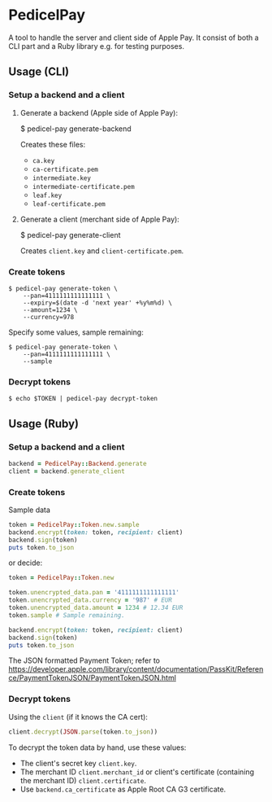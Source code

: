# PedicelPay

A tool to handle the server and client side of Apple Pay. It consist of both a
CLI part and a Ruby library e.g. for testing purposes.

## Usage (CLI)

### Setup a backend and a client

1. Generate a backend (Apple side of Apple Pay):

    $ pedicel-pay generate-backend

   Creates these files:
   * `ca.key`
   * `ca-certificate.pem`
   * `intermediate.key`
   * `intermediate-certificate.pem`
   * `leaf.key`
   * `leaf-certificate.pem`

2. Generate a client (merchant side of Apple Pay):

    $ pedicel-pay generate-client

   Creates `client.key` and `client-certificate.pem`.


### Create tokens

    $ pedicel-pay generate-token \
        --pan=4111111111111111 \
        --expiry=$(date -d 'next year' +%y%m%d) \
        --amount=1234 \
        --currency=978

Specify some values, sample remaining:

    $ pedicel-pay generate-token \
        --pan=4111111111111111 \
        --sample

### Decrypt tokens

    $ echo $TOKEN | pedicel-pay decrypt-token


## Usage (Ruby)

### Setup a backend and a client

```ruby
backend = PedicelPay::Backend.generate
client = backend.generate_client
```

### Create tokens

Sample data

```ruby
token = PedicelPay::Token.new.sample
backend.encrypt(token: token, recipient: client)
backend.sign(token)
puts token.to_json
```

or decide:

```ruby
token = PedicelPay::Token.new

token.unencrypted_data.pan = '4111111111111111'
token.unencrypted_data.currency = '987' # EUR
token.unencrypted_data.amount = 1234 # 12.34 EUR
token.sample # Sample remaining.

backend.encrypt(token: token, recipient: client)
backend.sign(token)
puts token.to_json
```

The JSON formatted Payment Token; refer to
https://developer.apple.com/library/content/documentation/PassKit/Reference/PaymentTokenJSON/PaymentTokenJSON.html


### Decrypt tokens

Using the `client` (if it knows the CA cert):

```ruby
client.decrypt(JSON.parse(token.to_json))
```

To decrypt the token data by hand, use these values:
* The client's secret key `client.key`.
* The merchant ID `client.merchant_id` or client's certificate (containing the
  merchant ID) `client.certificate`.
* Use `backend.ca_certificate` as Apple Root CA G3 certificate.
